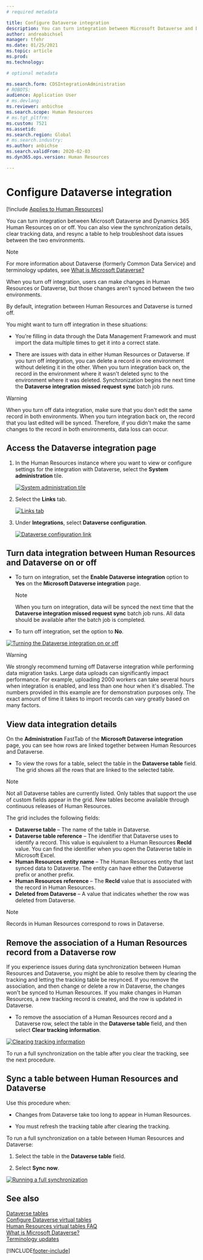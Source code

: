 ```yaml
---
# required metadata

title: Configure Dataverse integration
description: You can turn integration between Microsoft Dataverse and Dynamics 365 Human Resources on or off. You can also view synchronization details, clear tracking data, and resync a table to help troubleshoot data issues between the two environments.
author: andreabichsel
manager: tfehr
ms.date: 01/25/2021
ms.topic: article
ms.prod: 
ms.technology: 

# optional metadata

ms.search.form: CDSIntegrationAdministration
# ROBOTS: 
audience: Application User
# ms.devlang: 
ms.reviewer: anbichse
ms.search.scope: Human Resources
# ms.tgt_pltfrm: 
ms.custom: 7521
ms.assetid: 
ms.search.region: Global
# ms.search.industry: 
ms.author: anbichse
ms.search.validFrom: 2020-02-03
ms.dyn365.ops.version: Human Resources

---
```


# Configure Dataverse integration

[!include [Applies to Human Resources](../includes/applies-to-hr.md)]

You can turn integration between Microsoft Dataverse and Dynamics 365 Human Resources on or off. You can also view the synchronization details, clear tracking data, and resync a table to help troubleshoot data issues between the two environments.

> [!NOTE]
> For more information about Dataverse (formerly Common Data Service) and terminology updates, see [What is Microsoft Dataverse?](https://docs.microsoft.com/powerapps/maker/data-platform/data-platform-intro)

When you turn off integration, users can make changes in Human Resources or Dataverse, but those changes aren't synced between the two environments.

By default, integration between Human Resources and Dataverse is turned off.

You might want to turn off integration in these situations:

- You're filling in data through the Data Management Framework and must import the data multiple times to get it into a correct state.

- There are issues with data in either Human Resources or Dataverse. If you turn off integration, you can delete a record in one environment without deleting it in the other. When you turn integration back on, the record in the environment where it wasn't deleted sync to the environment where it was deleted. Synchronization begins the next time the **Dataverse integration missed request sync** batch job runs.

> [!WARNING]
> When you turn off data integration, make sure that you don't edit the same record in both environments. When you turn integration back on, the record that you last edited will be synced. Therefore, if you didn't make the same changes to the record in both environments, data loss can occur.

## Access the Dataverse integration page

1. In the Human Resources instance where you want to view or configure settings for the integration with Dataverse, select the **System administration** tile.

    [![System administration tile](./media/hr-select-system-administration.png)](./media/hr-select-system-administration.png)

2. Select the **Links** tab.

    [![Links tab](./media/hr-system-administration-links.png)](./media/hr-system-administration-links.png)

3. Under **Integrations**, select **Dataverse configuration**.

    [![Dataverse configuration link](./media/hr-admin-integration-dataverse-select.png)](./media/hr-admin-integration-dataverse-select.png)

## Turn data integration between Human Resources and Dataverse on or off

- To turn on integration, set the **Enable Dataverse integration** option to **Yes** on the **Microsoft Dataverse integration** page.

    > [!NOTE]
    > When you turn on integration, data will be synced the next time that the **Dataverse integration missed request sync** batch job runs. All data should be available after the batch job is completed.

- To turn off integration, set the option to **No**.

[![Turning the Dataverse integration on or off](./media/hr-admin-integration-dataverse-enable-disable.png)](./media/hr-admin-integration-dataverse-enable-disable.png)

> [!WARNING]
> We strongly recommend turning off Dataverse integration while performing data migration tasks. Large data uploads can significantly impact performance. For example, uploading 2000 workers can take several hours when integration is enabled, and less than one hour when it's disabled. The numbers provided in this example are for demonstration purposes only. The exact amount of time it takes to import records can vary greatly based on many factors.

## View data integration details

On the **Administration** FastTab of the **Microsoft Dataverse integration** page, you can see how rows are linked together between Human Resources and Dataverse.

- To view the rows for a table, select the table in the **Dataverse table** field. The grid shows all the rows that are linked to the selected table.

> [!NOTE]
> Not all Dataverse tables are currently listed. Only tables that support the use of custom fields appear in the grid. New tables become available through continuous releases of Human Resources.

The grid includes the following fields:

- **Dataverse table** – The name of the table in Dataverse.
- **Dataverse table reference** – The identifier that Dataverse uses to identify a record. This value is equivalent to a Human Resources **RecId** value. You can find the identifier when you open the Dataverse table in Microsoft Excel.
- **Human Resources entity name** – The Human Resources entity that last synced data to Dataverse. The entity can have either the Dataverse prefix or another prefix.
- **Human Resources reference** – The **RecId** value that is associated with the record in Human Resources.
- **Deleted from Dataverse** – A value that indicates whether the row was deleted from Dataverse.

> [!NOTE]
> Records in Human Resources correspond to rows in Dataverse.

## Remove the association of a Human Resources record from a Dataverse row

If you experience issues during data synchronization between Human Resources and Dataverse, you might be able to resolve them by clearing the tracking and letting the tracking table be resynced. If you remove the association, and then change or delete a row in Dataverse, the changes won't be synced to Human Resources. If you make changes in Human Resources, a new tracking record is created, and the row is updated in Dataverse.

- To remove the association of a Human Resources record and a Dataverse row, select the table in the **Dataverse table** field, and then select **Clear tracking information**.

[![Clearing tracking information](./media/hr-admin-integration-dataverse-clear-tracking.png)](./media/hr-admin-integration-dataverse-clear-tracking.png)

To run a full synchronization on the table after you clear the tracking, see the next procedure.

## Sync a table between Human Resources and Dataverse

Use this procedure when:

- Changes from Dataverse take too long to appear in Human Resources.

- You must refresh the tracking table after clearing the tracking.

To run a full synchronization on a table between Human Resources and Dataverse:

1. Select the table in the **Dataverse table** field.

2. Select **Sync now**.

[![Running a full synchronization](./media/hr-admin-integration-dataverse-sync-now.png)](./media/hr-admin-integration-dataverse-sync-now.png)

## See also

[Dataverse tables](hr-developer-entities.md)<br>
[Configure Dataverse virtual tables](hr-admin-integration-common-data-service-virtual-entities.md)<br>
[Human Resources virtual tables FAQ](hr-admin-virtual-entity-faq.md)<br>
[What is Microsoft Dataverse?](https://docs.microsoft.com/powerapps/maker/data-platform/data-platform-intro)<br>
[Terminology updates](https://docs.microsoft.com/powerapps/maker/data-platform/data-platform-intro#terminology-updates)


[!INCLUDE[footer-include](../includes/footer-banner.md)]